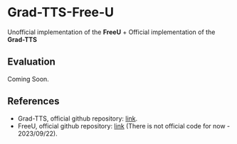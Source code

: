 # Grad-TTS-Free-U

Unofficial implementation of the **FreeU** + Official implementation of the **Grad-TTS**


## Evaluation
Coming Soon.


## References

* Grad-TTS, official github repository: [link](https://github.com/huawei-noah/Speech-Backbones/tree/main/Grad-TTS).
* FreeU, official github repository: [link](https://github.com/ChenyangSi/FreeU) (There is not official code for now - 2023/09/22).
